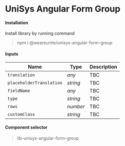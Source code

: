 # UniSys Angular Form Group
#### Installation
Install library by running command
> npm i @weareunite/unisys-angular-form-group
#### Inputs
Name | Type | Description
--- | --- | ---
`translation` | *any* | TBC
`placeholderTranslation` | *string* | TBC
`fieldName` | *any* | TBC
`type` | *string* | TBC
`rows` | *number* | TBC
`customClass` | *string* | TBC
#### Component selector
> lib-unisys-angular-form-group

